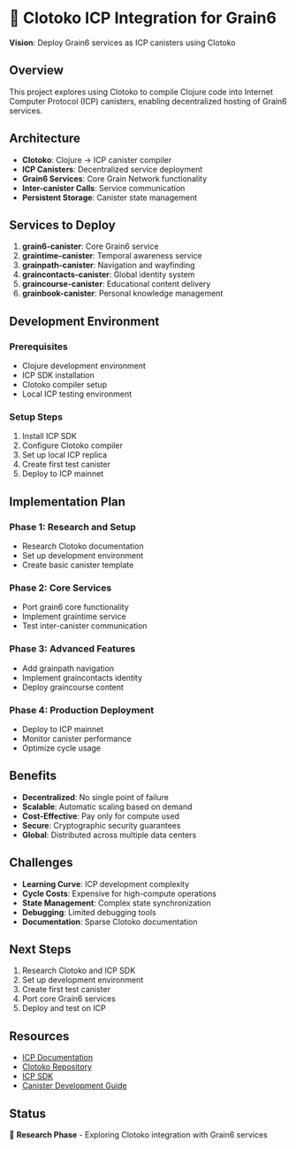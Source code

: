 # 🌾 Clotoko ICP Integration for Grain6

**Vision**: Deploy Grain6 services as ICP canisters using Clotoko

## Overview

This project explores using Clotoko to compile Clojure code into Internet Computer Protocol (ICP) canisters, enabling decentralized hosting of Grain6 services.

## Architecture

- **Clotoko**: Clojure → ICP canister compiler
- **ICP Canisters**: Decentralized service deployment
- **Grain6 Services**: Core Grain Network functionality
- **Inter-canister Calls**: Service communication
- **Persistent Storage**: Canister state management

## Services to Deploy

1. **grain6-canister**: Core Grain6 service
2. **graintime-canister**: Temporal awareness service
3. **grainpath-canister**: Navigation and wayfinding
4. **graincontacts-canister**: Global identity system
5. **graincourse-canister**: Educational content delivery
6. **grainbook-canister**: Personal knowledge management

## Development Environment

### Prerequisites
- Clojure development environment
- ICP SDK installation
- Clotoko compiler setup
- Local ICP testing environment

### Setup Steps
1. Install ICP SDK
2. Configure Clotoko compiler
3. Set up local ICP replica
4. Create first test canister
5. Deploy to ICP mainnet

## Implementation Plan

### Phase 1: Research and Setup
- Research Clotoko documentation
- Set up development environment
- Create basic canister template

### Phase 2: Core Services
- Port grain6 core functionality
- Implement graintime service
- Test inter-canister communication

### Phase 3: Advanced Features
- Add grainpath navigation
- Implement graincontacts identity
- Deploy graincourse content

### Phase 4: Production Deployment
- Deploy to ICP mainnet
- Monitor canister performance
- Optimize cycle usage

## Benefits

- **Decentralized**: No single point of failure
- **Scalable**: Automatic scaling based on demand
- **Cost-Effective**: Pay only for compute used
- **Secure**: Cryptographic security guarantees
- **Global**: Distributed across multiple data centers

## Challenges

- **Learning Curve**: ICP development complexity
- **Cycle Costs**: Expensive for high-compute operations
- **State Management**: Complex state synchronization
- **Debugging**: Limited debugging tools
- **Documentation**: Sparse Clotoko documentation

## Next Steps

1. Research Clotoko and ICP SDK
2. Set up development environment
3. Create first test canister
4. Port core Grain6 services
5. Deploy and test on ICP

## Resources

- [ICP Documentation](https://internetcomputer.org/docs)
- [Clotoko Repository](https://github.com/clotoko/clotoko)
- [ICP SDK](https://internetcomputer.org/docs/current/developer-docs/setup/install/)
- [Canister Development Guide](https://internetcomputer.org/docs/current/developer-docs/backend/choosing-language/)

## Status

🌱 **Research Phase** - Exploring Clotoko integration with Grain6 services
